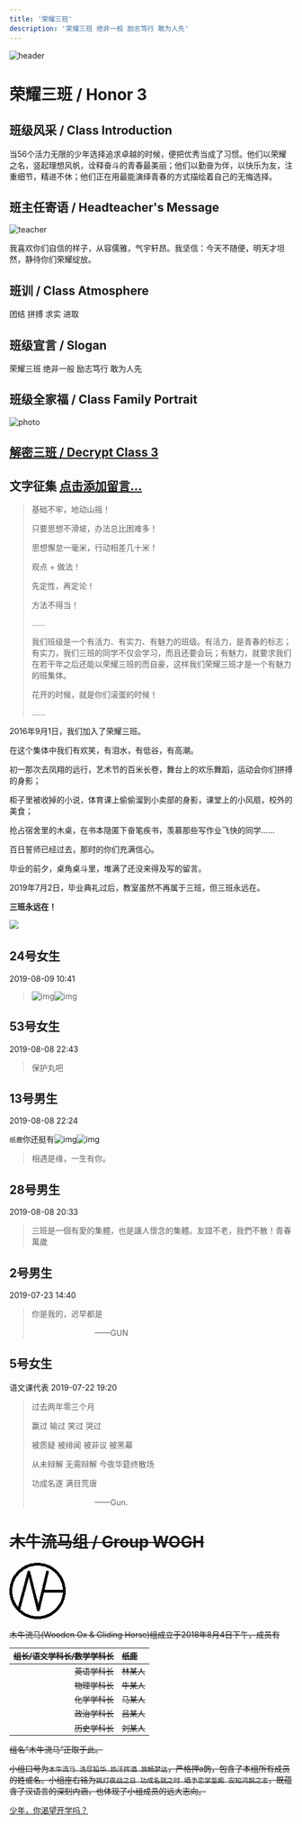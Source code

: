 ```yaml
---
title: '荣耀三班'
description: '荣耀三班 绝非一般 励志笃行 敢为人先'
---
```


![header](https://ss2.meipian.me/users/16033976/9dadd66a24084732a4d485844602233c.jpg)

# 荣耀三班 / Honor 3

## 班级风采 / Class Introduction

当56个活力无限的少年选择追求卓越的时候，便把优秀当成了习惯。他们以荣耀之名，竖起理想风帆，诠释奋斗的青春最美丽；他们以勤奋为伴，以快乐为友，注重细节，精进不休；他们正在用最能演绎青春的方式描绘着自己的无悔选择。

## 班主任寄语 / Headteacher's Message

![teacher](http://wx.qlogo.cn/mmhead/Q3auHgzwzM5xW2okPic69OwyiaPIYLcgNzbOibQt6521r80q39UTzribRw/)

我喜欢你们自信的样子，从容儒雅，气宇轩昂。我坚信：今天不随便，明天才坦然，静待你们荣耀绽放。

## 班训 / Class Atmosphere

团结 拼搏 求实 进取

## 班级宣言 / Slogan

荣耀三班 绝非一般 励志笃行 敢为人先

## 班级全家福 / Class Family Portrait

![photo](https://mmbiz.qpic.cn/mmbiz_jpg/xl3JwT6CXCIhWHyJibye4ibUwG9QyYJn57muKINX5xlDBxT2ib390znmldpxvia2HtkINMnpJbNZwPKwggwnGkXnRQ/)



## [解密三班 / Decrypt Class 3](decrypt3)

## 文字征集 [点击添加留言...](http://wpa.qq.com/msgrd?v=3&uin=2399052066&site=qq&menu=yes)

> 基础不牢，地动山摇！
>
> 只要思想不滑坡，办法总比困难多！
>
> 思想懈怠一毫米，行动相差几十米！
>
> 观点 + 做法！
>
> 先定性，再定论！
>
> 方法不得当！
>
> ……
>
> 我们班级是一个有活力、有实力、有魅力的班级。有活力，是青春的标志；有实力，我们三班的同学不仅会学习，而且还要会玩；有魅力，就要求我们在若干年之后还能以荣耀三班的而自豪，这样我们荣耀三班才是一个有魅力的班集体。
>
> 花开的时候，就是你们滚蛋的时候！
>
> ……

2016年9月1日，我们加入了荣耀三班。

在这个集体中我们有欢笑，有泪水，有低谷，有高潮。

初一那次去凤翔的远行，艺术节的百米长卷，舞台上的欢乐舞蹈，运动会你们拼搏的身影；

柜子里被收掉的小说，体育课上偷偷溜到小卖部的身影，课堂上的小风扇，校外的美食；

抢占宿舍里的木桌，在书本隐匿下奋笔疾书，羡慕那些写作业飞快的同学……

百日誓师已经过去，那时的你们充满信心。

毕业的前夕，桌角桌斗里，堆满了还没来得及写的留言。

2019年7月2日，毕业典礼过后，教室虽然不再属于三班，但三班永远在。

**三班永远在！**

![](http://p.qlogo.cn/gh/384065977/384065977/0/)

## 24号女生

2019-08-09 10:41

> ![img](http://qzonestyle.gtimg.cn/qzone/em/e248.png)![img](http://qzonestyle.gtimg.cn/qzone/em/e248.png)



## 53号女生

2019-08-08 22:43

> 保护丸吧



## 13号男生

2019-08-08 22:24

`纸鹿`你还挺有![img](http://qzonestyle.gtimg.cn/qzone/em/e400623.gif)![img](http://qzonestyle.gtimg.cn/qzone/em/e291.png)

> 相遇是缘，一生有你。



## 28号男生 

2019-08-08 20:33

> 三班是一個有愛的集體，也是讓人懷念的集體。友誼不老，我們不散！青春萬歲



## 2号男生

2019-07-23 14:40

> 你是我的，迟早都是
>
> 　　　　　　　　——GUN



## 5号女生

语文课代表 2019-07-22 19:20

> 过去两年零三个月
>
> 赢过 输过 笑过 哭过
>
> 被质疑 被绯闻 被非议 被黑幕
>
> 从未辩解 无需辩解 今夜华筵终散场
>
> 功成名遂 满目荒唐
>
> 　　　　　　　　——Gun.



# ~~木牛流马组 / Group WOGH~~

![](img/wogh.png)

~~木牛流马(Wooden Ox & Gliding Horse)组成立于2018年8月4日下午，成员有~~

| ~~组长/语文学科长/数学学科长~~ | ~~纸鹿~~ |
| ---------: | :-- |
| ~~英语学科长~~             | ~~林某人~~ |
| ~~物理学科长~~             | ~~牛某人~~ |
| ~~化学学科长~~             | ~~马某人~~ |
| ~~政治学科长~~             | ~~吕某人~~ |
| ~~历史学科长~~             | ~~刘某人~~ |

~~组名“木牛流马”正取于此。~~

~~小组口号为`木牛流马 洗尽铅华 热汗挥洒 旅畅梦达`，严格押a韵，包含了本组所有成员的姓或名。小组座右铭为`挑灯夜战之日 功成名就之时 哂予恋学至痴 安知鸿鹄之志`，既蕴含了汉语言的深刻内涵，也体现了小组成员的远大志向。~~

[少年，你渴望开学吗？](timer.html)

<!--[Zhilu.fun](https://github.com/L33Z22L11/Zhilu.fun) **is maintained by** [L33Z22L11](https://github.com/L33Z22L11)**.** This page was generated by [GitHub Pages](https://pages.github.com/). **\x49 \x6c\x6f\x76\x65 `131ca1c`.** [cayman](https://github.com/pages-themes/cayman) **is maintained by** [pages-themes](https://github.com/pages-themes)**.** I promise no one can find this. -->

